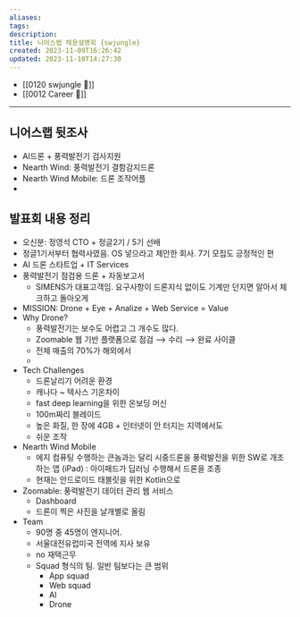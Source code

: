 ```yaml
---
aliases: 
tags: 
description:
title: 니어스랩 채용설명회 {swjungle}
created: 2023-11-09T16:26:42
updated: 2023-11-10T14:27:30
---
```

- [[0120 swjungle 🤖]]
- [[0012 Career 💼]]
___

## 니어스랩 뒷조사

- AI드론 + 풍력발전기 검사지원
- Nearth Wind: 풍력발전기 결함감지드론
- Nearth Wind Mobile: 드론 조작어플
- 

## 발표회 내용 정리

- 오신분: 정영석 CTO + 정글2기 / 5기 선배
- 정글1기서부터 협력사였음. OS 넣으라고 제안한 회사. 7기 모집도 긍정적인 편
- AI 드론 스타트업 + IT Services
- 풍력발전기 점검용 드론 + 자동보고서 
	- SIMENS가 대표고객임. 요구사항이 드론지식 없이도 기계만 던지면 알아서 체크하고 돌아오게
- MISSION: Drone + Eye + Analize + Web Service = Value
- Why Drone?
	- 풍력발전기는 보수도 어렵고 그 개수도 많다.
	- Zoomable 웹 기반 플랫폼으로  점검 ⟶ 수리 ⟶ 완료 사이클
	- 전체 매출의 70%가 해외에서
	- 
- Tech Challenges
	- 드론날리기 어려운 환경
	- 캐나다 ~ 텍사스 기온차이
	- fast deep learning을 위한 온보딩 머신
	- 100m짜리 블레이드
	- 높은 화질, 한 장에 4GB + 인터넷이 안 터지는 지역에서도
	- 쉬운 조작
- Nearth Wind Mobile
	- 에지 컴퓨팅 수행하는 큰놈과는 달리 시중드론을 풍력발전을 위한 SW로 개조하는 앱 (iPad) : 아이패드가 딥러닝 수행해서 드론을 조종
	- 현재는 안드로이드 태블릿을 위한 Kotlin으로
- Zoomable: 풍력발전기 데이터 관리 웹 서비스
	- Dashboard
	- 드론이 찍은 사진을 날개별로 올림
- Team
	- 90명 중 45명이 엔지니어.
	- 서울대전유럽미국 전역에 지사 보유
	- no 재택근무
	- Squad 형식의 팀. 일반 팀보다는 큰 범위
		- App squad
		- Web squad
		- AI
		- Drone
